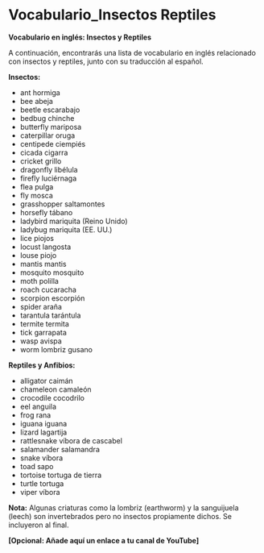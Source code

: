 # Vocabulario_Insectos Reptiles



**Vocabulario en inglés: Insectos y Reptiles**

A continuación, encontrarás una lista de vocabulario en inglés relacionado con insectos y reptiles, junto con su traducción al español.

**Insectos:**

*   ant    hormiga
*   bee    abeja
*   beetle    escarabajo
*   bedbug    chinche
*   butterfly    mariposa
*   caterpillar    oruga
*   centipede    ciempiés
*   cicada    cigarra
*   cricket    grillo
*   dragonfly    libélula
*   firefly    luciérnaga
*   flea    pulga
*   fly    mosca
*   grasshopper    saltamontes
*   horsefly    tábano
*   ladybird    mariquita (Reino Unido)
*   ladybug    mariquita (EE. UU.)
*   lice    piojos
*   locust    langosta
*   louse    piojo
*   mantis    mantis
*   mosquito    mosquito
*   moth    polilla
*   roach    cucaracha
*   scorpion    escorpión
*   spider    araña
*   tarantula    tarántula
*   termite    termita
*   tick    garrapata
*   wasp    avispa
*   worm    lombriz gusano

**Reptiles y Anfibios:**

*   alligator    caimán
*   chameleon    camaleón
*   crocodile    cocodrilo
*   eel    anguila
*   frog    rana
*   iguana    iguana
*   lizard    lagartija
*   rattlesnake    víbora de cascabel
*   salamander    salamandra
*   snake    víbora
*   toad    sapo
*   tortoise    tortuga de tierra
*   turtle    tortuga
*   viper    víbora

**Nota:** Algunas criaturas como la lombriz (earthworm) y la sanguijuela (leech) son invertebrados pero no insectos propiamente dichos.  Se incluyeron al final.

**[Opcional: Añade aquí un enlace a tu canal de YouTube]**

